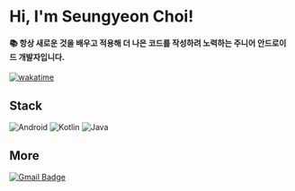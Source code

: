# Hi, I'm Seungyeon Choi!
#### 📚 항상 새로운 것을 배우고 적용해 더 나은 코드를 작성하려 노력하는 주니어 안드로이드 개발자입니다.

[![wakatime](https://wakatime.com/badge/user/b414bd33-a014-4794-91c7-de9060ae185d.svg)](https://wakatime.com/@b414bd33-a014-4794-91c7-de9060ae185d)

## Stack
![Android](https://img.shields.io/badge/Android-3DDC84?style=for-the-badge&logo=android&logoColor=white)
![Kotlin](https://img.shields.io/badge/Kotlin-0095D5?&style=for-the-badge&logo=kotlin&logoColor=white)
![Java](https://img.shields.io/badge/Java-ED8B00?style=for-the-badge&logo=java&logoColor=white) 

## More
[![Gmail Badge](https://img.shields.io/badge/-Gmail-c14438?style=for-the-badge&logo=Gmail&logoColor=white)](mailto:choiseungyeon416@gmail.com)
